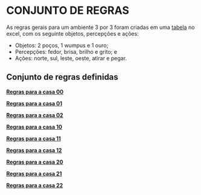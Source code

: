 # **CONJUNTO DE REGRAS**

As regras gerais para um ambiente 3 por 3 foram criadas em uma [tabela](https://docs.google.com/spreadsheets/d/1P9ERyc96ZGstzZdIpT79o8C-XpIPPAhLF2d93hOksVY/edit?usp=sharing) no excel, com os seguinte objetos, percepções e ações:

- Objetos: 2 poços, 1 wumpus e 1 ouro;
- Percepções: fedor, brisa, brilho e grito; e
- Ações: norte, sul, leste, oeste, atirar e pegar.

## **Conjunto de regras definidas**

**[Regras para a casa 00](https://github.com/cotabr/Mundo-de-Wumpus/blob/main/Etapa%202/Ambiente%203X3%20-%20Regras/casa-00.csv)**

**[Regras para a casa 01](https://github.com/cotabr/Mundo-de-Wumpus/blob/main/Etapa%202/Ambiente%203X3%20-%20Regras/casa-01.csv)**

**[Regras para a casa 02](https://github.com/cotabr/Mundo-de-Wumpus/blob/main/Etapa%202/Ambiente%203X3%20-%20Regras/casa-02.csv)**

**[Regras para a casa 10](https://github.com/cotabr/Mundo-de-Wumpus/blob/main/Etapa%202/Ambiente%203X3%20-%20Regras/casa-10.csv)**

**[Regras para a casa 11](https://github.com/cotabr/Mundo-de-Wumpus/blob/main/Etapa%202/Ambiente%203X3%20-%20Regras/casa-11.csv)**

**[Regras para a casa 12](https://github.com/cotabr/Mundo-de-Wumpus/blob/main/Etapa%202/Ambiente%203X3%20-%20Regras/casa-12.csv)**

**[Regras para a casa 20](https://github.com/cotabr/Mundo-de-Wumpus/blob/main/Etapa%202/Ambiente%203X3%20-%20Regras/casa-20.csv)**

**[Regras para a casa 21](https://github.com/cotabr/Mundo-de-Wumpus/blob/main/Etapa%202/Ambiente%203X3%20-%20Regras/casa-21.csv)**

**[Regras para a casa 22](https://github.com/cotabr/Mundo-de-Wumpus/blob/main/Etapa%202/Ambiente%203X3%20-%20Regras/casa-21.csv)**
